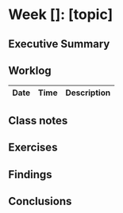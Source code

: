# Week []: [topic]

## Executive Summary

## Worklog

<!-- Note that this "table" was mostly generated with a VSCode extension that attempts to make all markdown table cells the same size, hence the strange formatting. I strongly recommend reading this report with something that actually renders the markdown instead of attempting to parse this mess visually. -->

| Date | Time | Description |
| ---- | ---- | ----------- |

## Class notes

## Exercises

## Findings

## Conclusions
